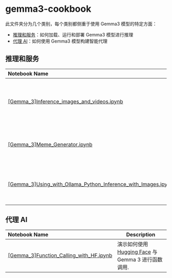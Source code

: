 # gemma3-cookbook

此文件夹分为几个类别，每个类别都侧重于使用 Gemma3 模型的特定方面：

* [推理和服务](#推理和服​​务)：如何加载、运行和部署 Gemma3 模型进行推理
* [代理 AI](#代理-AI)：如何使用 Gemma3 模型构建智能代理

## 推理和服​​务

| Notebook Name | Description |
:------------------------------------------------------------------------------------------------------------------- | --------------------------------------------------------------------------------------------------------------------------------------------------------------------------------------- |
| [[Gemma_3]Inference_images_and_videos.ipynb]([Gemma_3]Inference_images_and_videos.ipynb)                                                                                    | 使用 Gemma 3 4B IT 模型对图像和视频进行推理。                                                                                                                                           |
| [[Gemma_3]Meme_Generator.ipynb]([Gemma_3]Meme_Generator.ipynb)                                                                                    | 使用 Gemma 3 4B IT 模型实现 Meme Generator。                                                                                                                                                 |
| [[Gemma_3]Using_with_Ollama_Python_Inference_with_Images.ipynb]([Gemma_3]Using_with_Ollama_Python_Inference_with_Images.ipynb)                                                                 | 使用 [Ollama Python 库](https://github.com/ollama/ollama-python) 在 Gemma 3 上运行图像推理。  |

## 代理 AI
| Notebook Name | Description |
| :------------------------------------------------------------------------------------------------------------------- | --------------------------------------------------------------------------------------------------------------------------------------------------------------------------------------- |
| [[Gemma_3]Function_Calling_with_HF.ipynb]([Gemma_3]Function_Calling_with_HF.ipynb)                                                               | 演示如何使用 [Hugging Face](https://huggingface.co/) 与 Gemma 3 进行函数调用.                                                                                        |
